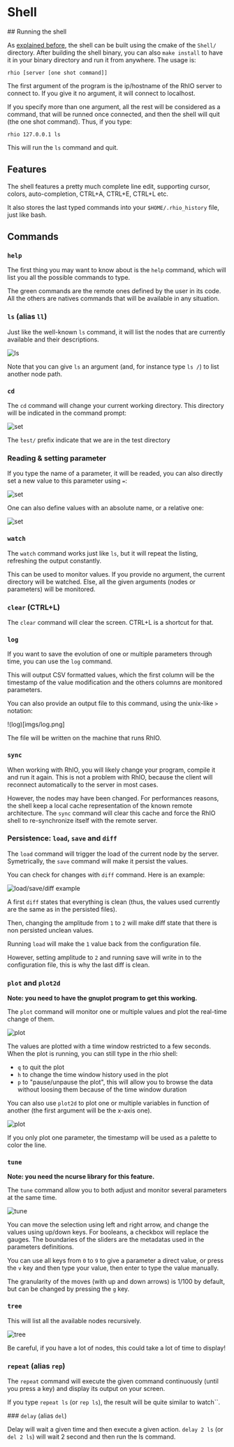 # Shell

## Running the shell

As [explained before](getting_started.md), the shell can be built using the cmake
of the ``Shell/`` directory. After building the shell binary, you can also ``make install``
to have it in your binary directory and run it from anywhere. The usage is:

    rhio [server [one shot command]]

The first argument of the program is the ip/hostname of the RhIO server to connect
to. If you give it no argument, it will connect to localhost.

If you specify more than one argument, all the rest will be considered as a command,
that will be runned once connected, and then the shell will quit (the one shot 
command). Thus, if you type:

    rhio 127.0.0.1 ls

This will run the ``ls`` command and quit.

## Features

The shell features a pretty much complete line edit, supporting cursor, colors,
auto-completion, CTRL+A, CTRL+E, CTRL+L etc.

It also stores the last typed commands into your ``$HOME/.rhio_history`` file, just like
bash.

## Commands

### ``help``

The first thing you may want to know about is the ``help`` command, which will list you
all the possible commands to type.

The green commands are the remote ones defined by the user in its code. All the others
are natives commands that will be available in any situation.

### ``ls`` (alias ``ll``)

Just like the well-known ``ls`` command, it will list the nodes that are currently
available and their descriptions.

![ls](imgs/ls.png)

Note that you can give ``ls`` an argument (and, for instance type ``ls /``) to list 
another node path.

### ``cd``

The ``cd`` command will change your current working directory. This directory will be 
indicated in the command prompt:

![set](imgs/prompt.png)

The ̀``test/`` prefix indicate that we are in the test directory

### Reading & setting parameter

If you type the name of a parameter, it will be readed, you can also directly set a new
value to this parameter using ``=``:

![set](imgs/set.png)

One can also define values with an absolute name, or a relative one:

![set](imgs/relative_absolute.png)

### ``watch``

The ``watch`` command works just like ``ls``, but it will repeat the listing, refreshing
the output constantly.

This can be used to monitor values. If you provide no argument, the current directory will 
be watched. Else, all the given arguments (nodes or parameters) will be monitored.

### ``clear`` (CTRL+L)

The ``clear`` command will clear the screen. CTRL+L is a shortcut for that.

### ``log``

If you want to save the evolution of one or multiple parameters through time, you can use
the ``log`` command.

This will output CSV formatted values, which the first column will be the timestamp of
the value modification and the others columns are monitored parameters.

You can also provide an output file to this command, using the unix-like ``>`` notation:

!(log)[imgs/log.png]

The file will be written on the machine that runs RhIO.

### ``sync``

When working with RhIO, you will likely change your program, compile it and run it again.
This is not a problem with RhIO, because the client will reconnect automatically to the
server in most cases.

However, the nodes may have been changed. For performances reasons, the shell keep a
local cache representation of the known remote architecture. The ``sync`` command will
clear this cache and force the RhIO shell to re-synchronize itself with the remote server.

### Persistence: ``load``, ``save`` and ``diff``

The ``load`` command will trigger the load of the current node by the server. Symetrically,
the ``save`` command will make it persist the values.

You can check for changes with ``diff`` command. Here is an example:

![load/save/diff example](imgs/persist.png)

A first ``diff`` states that everything is clean (thus, the values used currently are the
same as in the persisted files).

Then, changing the amplitude from ``1`` to ``2`` will make diff state that there is non
persisted unclean values.

Running ``load`` will make the ``1`` value back from the configuration file.

However, setting amplitude to ``2`` and running save will write in to the configuration file,
this is why the last diff is clean.

### ``plot`` and ``plot2d``

**Note: you need to have the gnuplot program to get this working.**

The ``plot`` command will monitor one or multiple values and plot the real-time change of
them.

![plot](imgs/plot.png)

The values are plotted with a time window restricted to a few seconds. When the plot is running,
you can still type in the rhio shell:

* ``q`` to quit the plot
* ``h`` to change the time window history used in the plot
* ``p`` to "pause/unpause the plot", this will allow you to browse the data without loosing them 
  because of the time window duration

You can also use ``plot2d`` to plot one or multiple variables in function of another (the first
argument will be the x-axis one).

![plot](imgs/plot.png)

If you only plot one parameter, the timestamp will be used as a palette to color the line.

### ``tune``

**Note: you need the ncurse library for this feature.**

The ``tune`` command allow you to both adjust and monitor several parameters at the same time.

![tune](imgs/tune.png)

You can move the selection using left and right arrow, and change the values using up/down keys. 
For booleans, a checkbox will replace the gauges.
The boundaries of the sliders are the metadatas used in the parameters definitions.

You can use all keys from ``0`` to ``9`` to give a parameter a direct value, or press the ``v``
key and then type your value, then enter to type the value manually.

The granularity of the moves (with up and down arrows) is 1/100 by default, but can be changed
by pressing the ``g`` key.

### ``tree``

This will list all the available nodes recursively.

![tree](imgs/tree.png)

Be careful, if you have a lot of nodes, this could take a lot of time to display! 

### ``repeat`` (alias ``rep``)

The ``repeat`` command will execute the given command continuously (until you press a key)
and display its output on your screen.

If you type ``repeat ls`` (or ``rep ls``), the result will be quite similar to `̀`watch``.

### ``delay`` (alias ``del``)

Delay will wait a given time and then execute a given action. ``delay 2 ls`` (or ``del 2 ls``)
will wait 2 second and then run the ls command.

